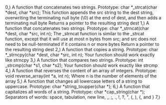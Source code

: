 0,) A function that concatenates two strings.
	Prototype: char *_strcat(char *dest, char *src);
	This function appends the src string to the dest string, overwriting the terminating null byte (\0) at the end of dest, and then adds a terminating null byte
	Returns a pointer to the resulting string dest
1,) A function that concatenates two strings.
	Prototype: char *_strncat(char *dest, char *src, int n);
	The _strncat function is similar to the _strcat function, except that
	it will use at most n bytes from src; and
	src does not need to be null-terminated if it contains n or more bytes
	Return a pointer to the resulting string dest
2,) A function that copies a string.
	Prototype: char *_strncpy(char *dest, char *src, int n);
	Your function should work exactly like strncpy
3,) A function that compares two strings.
	Prototype: int _strcmp(char *s1, char *s2);
	Your function should work exactly like strcmp
4,) A function that reverses the content of an array of integers.
	Prototype: void reverse_array(int *a, int n);
	Where n is the number of elements of the array
5,) A function that changes all lowercase letters of a string to uppercase.
	Prototype: char *string_toupper(char *);
6,) A function that capitalizes all words of a string.
	Prototype: char *cap_string(char *);
	Separators of words: space, tabulation, new line, ,, ;, ., !, ?, ", (, ), {, and }
7,) 
